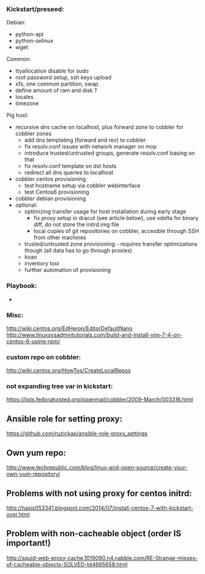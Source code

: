 ### Kickstart/preseed:
 Debian:
 - python-apt
 - python-selinux
 - wget

 Common:
 - ttyallocation disable for sudo
 - root password setup, ssh keys upload
 - xfs, one common partition, swap
 - define amount of ram and disk ?
 - locales
 - timezone

Pig host:
 - recursive dns cache on localhost, plus forward zone to cobbler for cobbler
   zones
   - add dns templating (forward and rev) to cobbler
   - fix resolv.conf issues with network manager on mop
   - introduce trusted/untrusted groups, generate resolv.conf basing on that
   - fix resolv.conf template on dst hosts
   - redirect all dns queries to localhost
 - cobbler centos provisioning
   - test hostname setup via cobbler webinterface
   - test Centos6 provisioning
 - cobbler debian provisioning
 - optional:
    - optimizing transfer usage for host installation during early stage
        - fix proxy setup in dracut (see article below), use xdelta for binary
        diff, do not store the initrd.img file
        - local copies of git repositories on cobbler, accesible through SSH from
        other machines
    - trusted/untrusted zone provisioning - requires transfer optimizations though
    (all data has to go through proxies)
    - koan
    - inventory tool
    - further automation of provisioning

### Playbook:
- <None>

### Misc:
http://wiki.centos.org/EdHeron/EditorDefaultNano
http://www.linuxsysadmintutorials.com/build-and-install-vim-7-4-on-centos-6-using-rpm/

### custom repo on cobbler:
http://wiki.centos.org/HowTos/CreateLocalRepos

### not expanding tree var in kickstart:
https://lists.fedorahosted.org/pipermail/cobbler/2009-March/003316.html

## Ansible role for setting proxy:
https://github.com/ruzickap/ansible-role-proxy_settings

## Own yum repo:
http://www.techrepublic.com/blog/linux-and-open-source/create-your-own-yum-repository/

## Problems with not using proxy for centos initrd:
http://hasis053341.blogspot.com/2014/07/install-centos-7-with-kickstart-over.html

## Problem with non-cacheable object (order IS important!)
http://squid-web-proxy-cache.1019090.n4.nabble.com/RE-Strange-misses-of-cacheable-objects-SOLVED-td4665658.html

